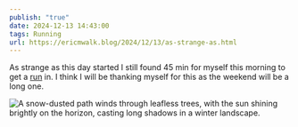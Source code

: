 ```yaml
---
publish: "true"
date: 2024-12-13 14:43:00
tags: Running
url: https://ericmwalk.blog/2024/12/13/as-strange-as.html
---
```


As strange as this day started I still found 45 min for myself this morning to get a [run](https://strava.com/activities/13107473114) in. I think I will be thanking myself for this as the weekend will be a long one.

![A snow-dusted path winds through leafless trees, with the sun shining brightly on the horizon, casting long shadows in a winter landscape.](https://ericmwalk.blog/uploads/2024/0c2361d483.jpeg)